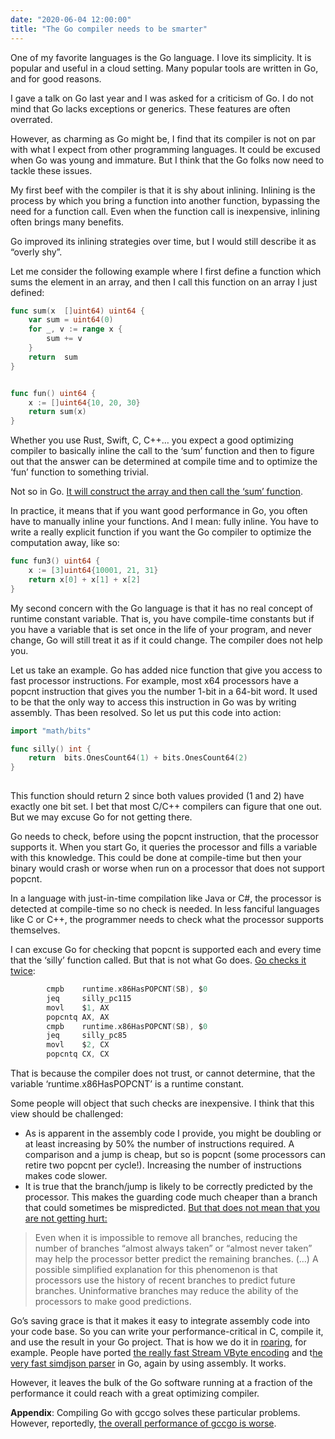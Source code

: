 ```yaml
---
date: "2020-06-04 12:00:00"
title: "The Go compiler needs to be smarter"
---
```




One of my favorite languages is the Go language. I love its simplicity. It is popular and useful in a cloud setting. Many popular tools are written in Go, and for good reasons.

I gave a talk on Go last year and I was asked for a criticism of Go. I do not mind that Go lacks exceptions or generics. These features are often overrated.

However, as charming as Go might be, I find that its compiler is not on par with what I expect from other programming languages. It could be excused when Go was young and immature. But I think that the Go folks now need to tackle these issues.

My first beef with the compiler is that it is shy about inlining. Inlining is the process by which you bring  a function into another function, bypassing the need for a function call. Even when the function call is inexpensive, inlining often brings many benefits.

Go improved its inlining strategies over time, but I would still describe it as &ldquo;overly shy&rdquo;.

Let me consider the following example where I first define a function which sums the element in an array, and then I call this function on an array I just defined:
```Go
func sum(x  []uint64) uint64 {
    var sum = uint64(0)
    for _, v := range x {
        sum += v
    }
    return  sum
}


func fun() uint64 {
    x := []uint64{10, 20, 30}
    return sum(x)
}
```


Whether you use Rust, Swift, C, C++&hellip; you expect a good optimizing compiler to basically inline the call to the &lsquo;sum&rsquo; function and then to figure out that the answer can be determined at compile time and to optimize the &lsquo;fun&rsquo; function to something trivial.

Not so in Go. [It will construct the array and then call the &lsquo;sum&rsquo; function](https://godbolt.org/z/CNMLMo).

In practice, it means that if you want good performance in Go, you often have to manually inline your functions. And I mean: fully inline. You have to write a really explicit function if you want the Go compiler to optimize the computation away, like so:
```Go
func fun3() uint64 { 
    x := [3]uint64{10001, 21, 31}
    return x[0] + x[1] + x[2] 
}
```


My second concern with the Go language is that it has no real concept of runtime constant variable. That is, you have compile-time constants but if you have a variable that is set once in the life of your program, and never change, Go will still treat it as if it could change. The compiler does not help you.

Let us take an example. Go has added nice function that give you access to fast processor instructions. For example, most x64 processors have a popcnt instruction that gives you the number 1-bit in a 64-bit word. It used to be that the only way to access this instruction in Go was by writing assembly. Thas been resolved. So let us put this code into action:
```Go
import "math/bits"

func silly() int {
    return  bits.OnesCount64(1) + bits.OnesCount64(2)
}
    
```


This function should return 2 since both values provided (1 and 2) have exactly one bit set. I bet that most C/C++ compilers can figure that one out. But we may excuse Go for not getting there.

Go needs to check, before using the popcnt instruction, that the processor supports it. When you start Go, it queries the processor and fills a variable with this knowledge. This could be done at compile-time but then your binary would crash or worse when run on a processor that does not support popcnt.

In a language with just-in-time compilation like Java or C#, the processor is detected at compile-time so no check is needed. In less fanciful languages like C or C++, the programmer needs to check what the processor supports themselves.

I can excuse Go for checking that popcnt is supported each and every time that the &lsquo;silly&rsquo; function called. But that is not what Go does. [Go checks it twice](https://godbolt.org/z/iYLQx-):
```Go
        cmpb    runtime.x86HasPOPCNT(SB), $0
        jeq     silly_pc115
        movl    $1, AX
        popcntq AX, AX
        cmpb    runtime.x86HasPOPCNT(SB), $0
        jeq     silly_pc85
        movl    $2, CX
        popcntq CX, CX
```


That is because the compiler does not trust, or cannot determine, that the variable &lsquo;runtime<span style="color: #808030;">.</span>x86HasPOPCNT&rsquo; is a runtime constant.

Some people will object that such checks are inexpensive. I think that this view should be challenged:

- As is apparent in the assembly code I provide, you might be doubling or at least increasing by 50% the number of instructions required. A comparison and a jump is cheap, but so is popcnt (some processors can retire two popcnt per cycle!). Increasing the number of instructions makes code slower.
- It is true that the branch/jump is likely to be correctly predicted by the processor. This makes the guarding code much cheaper than a branch that could sometimes be mispredicted. [But that does not mean that you are not getting hurt:](https://www.infoq.com/articles/making-code-faster-taming-branches/)<br/>

> Even when it is impossible to remove all branches, reducing the number of branches &ldquo;almost always taken&rdquo; or &ldquo;almost never taken&rdquo; may help the processor better predict the remaining branches.  (&hellip;) A possible simplified explanation for this phenomenon is that processors use the history of recent branches to predict future branches. Uninformative branches may reduce the ability of the processors to make good predictions.



Go&rsquo;s saving grace is that it makes it easy to integrate assembly code into your code base. So you can write your performance-critical in C, compile it, and use the result in your Go project. That is how we do it in [roaring](https://github.com/RoaringBitmap/roaring), for example. People have ported [the really fast Stream VByte encoding](https://github.com/bmkessler/streamvbyte) and t[he very fast simdjson parser](https://github.com/minio/simdjson-go) in Go, again by using assembly. It works.

However, it leaves the bulk of the Go software running at a fraction of the performance it could reach with a great optimizing compiler.

__Appendix__: Compiling Go with gccgo solves these particular problems. However, reportedly, [the overall performance of gccgo is worse](https://meltware.com/2019/01/16/gccgo-benchmarks-2019.html).

